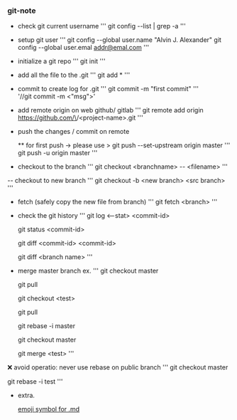 ### git-note

- check git current username 
'''
  git config --list | grep -a 
'''
  
- setup git user
'''
  git config --global user.name "Alvin J. Alexander"
  git config --global user.emal addr@emal.com
'''

- initialize a git repo
'''
  git init
'''

- add all the file to the .git
'''
  git add *
'''

- commit to create log for .git
'''
  git commit -m "first commit"
'''  
  '//git commit -m \<"msg">'

- add remote origin on web github/ gitlab
'''
  git remote add origin https://github.com/\<username>/\<project-name>.git
'''

- push the changes / commit on remote 

  ** for first push -> please use > git push --set-upstream origin master
'''
  git push -u origin master
'''

- checkout to the branch
'''
  git checkout \<branchname> -- \<filename>
'''
  
-- checkout to new branch
'''
  git checkout -b \<new branch> \<src branch>
'''

- fetch (safely copy the new file from branch)
'''
  git fetch \<branch>
'''

- check the git history
'''
  git log <--stat> \<commit-id>

  git status \<commit-id>

  git diff \<commit-id> \<commit-id>

  git diff \<branch name>
'''

- merge master branch ex.
'''
  git checkout master

  git pull

  git checkout \<test>

  git pull

  git rebase -i master

  git checkout master

  git merge \<test>
'''
 
 :x: avoid operatio: never use rebase on public branch 
'''
  git checkout master

  git rebase -i test
'''

- extra.

  [emoji symbol for .md](https://gist.githubusercontent.com/AliMD/3344523/raw/6cb0a435ad52bcd7465ab786f18e511ce5089924/gistfile1.md)

